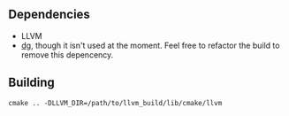 ## Dependencies
- LLVM
- [dg](https://github.com/mchalupa/dg), though it isn't used at the moment. Feel free to refactor the build to remove this depencency.
## Building
```shell
cmake .. -DLLVM_DIR=/path/to/llvm_build/lib/cmake/llvm
```

